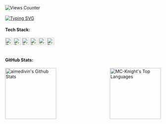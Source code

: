 <div>
  <img src="https://views-counter.vercel.app/badge?pageId=aimedivin%2F&leftColor=000000&rightColor=1899b9&type=total&label=°_°&style=none" alt="Views Counter">
</div>
<br>
<div>
  <a href="https://git.io/typing-svg"><img src="https://readme-typing-svg.herokuapp.com?font=Fira+Code&duration=3500&pause=200&color=FFFFFF&multiline=true&repeat=false&width=610&height=80&lines=Hi+there!+%F0%9F%91%8B+I'm+Aime+Divin%2C;I'm+a+Full-stack+developer%2C+Thanks+for+stopping+by!" alt="Typing SVG" /></a>
</div>
<div>
  <h4>Tech Stack:</h4>
  <img src="https://img.shields.io/badge/typescript-%23007ACC.svg?style=for-the-badge&logo=typescript&logoColor=white" alt="TypeScript" style="height: 23px;">
  <img src="https://img.shields.io/badge/express.js-%23404d59.svg?style=for-the-badge&logo=express&logoColor=%2361DAFB" alt="Express.js" style="height: 23px;">
  <img src="https://img.shields.io/badge/react-%2320232a.svg?style=for-the-badge&logo=react&logoColor=%2361DAFB" alt="React" style="height: 23px;">
  <img src="https://img.shields.io/badge/docker-%230db7ed.svg?style=for-the-badge&logo=docker&logoColor=white" alt="Docker" style="height: 23px;">
  <img src="https://img.shields.io/badge/java-%23ED8B00.svg?style=for-the-badge&logo=openjdk&logoColor=white" alt="Java" style="height: 23px;">
  <img src="https://img.shields.io/badge/figma-%23F24E1E.svg?style=for-the-badge&logo=figma&logoColor=white" alt="Figma" style="height: 23px;">
</div>
<br>
<div>
  <h4>GitHub Stats:</h4>
  <div style="display: flex; justify-content: space-between; align-items: flex-start; flex-wrap: wrap;">
    <img alt="aimedivin's Github Stats" src="https://github-readme-stats.vercel.app/api?username=aimedivin&show_icons=true&count_private=true&theme=react&hide_border=true&bg_color=0D1117" style="height: 165px;" />
    <img alt="MC-Knight's Top Languages" src="https://github-readme-stats.vercel.app/api/top-langs/?username=aimedivin&langs_count=8&count_private=true&layout=compact&theme=react&hide_border=true&bg_color=0D1117" style="height: 165px;" />
  </div>
</div>

